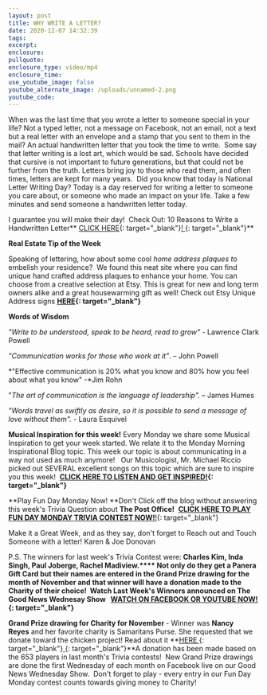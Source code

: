 ```yaml
---
layout: post
title: WHY WRITE A LETTER?
date: 2020-12-07 14:32:39
tags:
excerpt:
enclosure:
pullquote:
enclosure_type: video/mp4
enclosure_time:
use_youtube_image: false
youtube_alternate_image: /uploads/unnamed-2.png
youtube_code:
---
```


When was the last time that you wrote a letter to someone special in your life? Not a typed letter, not a message on Facebook, not an email, not a text but a real letter with an envelope and a stamp that you sent to them in the mail? An actual handwritten letter that you took the time to write.&nbsp; Some say that letter writing is a lost art, which would be sad. Schools have decided that cursive is not important to future generations, but that could not be further from the truth. Letters bring joy to those who read them, and often times, letters are kept for many years.&nbsp; Did you know that today is National Letter Writing Day? Today is a day reserved for writing a letter to someone you care about, or someone who made an impact on your life. Take a few minutes and send someone a handwritten letter today. &nbsp;&nbsp;

I guarantee you will make their day\!&nbsp; Check Out: 10 Reasons to Write a Handwritten Letter**&nbsp;[CLICK HERE](https://t.e2ma.net/click/8bo0vd/sbltq1c/sjzxlm){: target="_blank"}[\!&nbsp;](https://t.e2ma.net/click/8bo0vd/sbltq1c/8b0xlm){: target="_blank"}**

**Real Estate Tip of the Week&nbsp;**

Speaking of lettering, how about some cool&nbsp;*home address plaques t*o embelish your residence?&nbsp; We found this neat site where you can find unique hand crafted address plaques to enhance your home. You can choose from a creative selection at Etsy. This is great for new and long term owners alike and a great housewarming gift as well\! Check out Etsy Unique Address signs&nbsp;**[HERE](https://t.e2ma.net/click/8bo0vd/sbltq1c/o40xlm){: target="_blank"}**

**Words of Wisdom**

*"Write to be understood, speak to be heard, read to grow"&nbsp;*\- Lawrence Clark Powell

*"Communication works for those who work at it"*. – John Powell

*"Effective communication is 20% what you know and 80% how you feel about what you know" -*Jim Rohn

"*The art of communication is the language of leadership".&nbsp;*– James Humes

*"Words travel as swiftly as desire, so it is possible to send a message of love without them".*&nbsp;- Laura Esquivel

**Musical Inspiration for this week\!**&nbsp;Every Monday we share some Musical Inspiration to get your week started. We relate it to the Monday Morning Inspirational Blog topic. This week our topic is about communicating in a way not used as much anymore\!&nbsp; &nbsp;Our Musicologist, Mr. Michael Riccio picked out SEVERAL excellent songs on this topic which are sure to inspire you this week\! &nbsp;**[CLICK HERE TO LISTEN AND GET INSPIRED\!](https://t.e2ma.net/click/8bo0vd/sbltq1c/4w1xlm){: target="_blank"}**

**Play Fun Day Monday Now\!&nbsp;**Don't Click off the blog without answering this week's Trivia Question about&nbsp;**The Post Office\!**&nbsp;&nbsp;[**CLICK HERE TO PLAY FUN DAY MONDAY TRIVIA CONTEST NOW\!**\!](https://t.e2ma.net/click/8bo0vd/sbltq1c/kp2xlm){: target="_blank"}

Make it a Great Week, and as they say, don't forget to Reach out and Touch Someone with a letter\! Karen & Joe Donovan&nbsp;

P.S. The winners for last week's Trivia Contest were:**&nbsp;**Charles Kim, Inda Singh, Paul Joberge, Rachel Madiview**.****&nbsp;**Not only do they get a Panera Gift Card but their names are entered in the Grand Prize drawing for the month of November and that winner will have a donation made to the Charity of their choice\! &nbsp;Watch Last Week's Winners announced on The Good News Wednesay Show &nbsp;&nbsp;**[WATCH ON FACEBOOK OR YOUTUBE NOW\!](https://t.e2ma.net/click/8bo0vd/sbltq1c/0h3xlm){: target="_blank"}**

**Grand Prize drawing for Charity for November&nbsp;**\- Winner was&nbsp;**Nancy Reyes**&nbsp;and her favorite charity is Samaritans Purse. She requested that we donate toward the chicken project\! Read about it&nbsp;**[HERE&nbsp;](https://t.e2ma.net/click/8bo0vd/sbltq1c/ga4xlm){: target="_blank"}[&nbsp;](https://t.e2ma.net/click/8bo0vd/sbltq1c/w24xlm){: target="_blank"}**A donation has been made based on the 653 players in last month's Trivia contests\!&nbsp; New Grand Prize drawings are done the first Wednesday of each month on Facebook live on our Good News Wednesday Show.&nbsp; Don't forget to play - every entry in our Fun Day Monday contest counts towards giving money to Charity\!